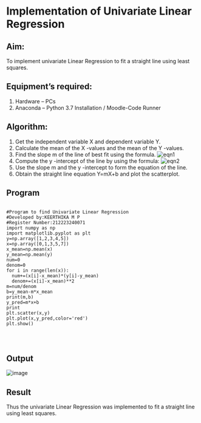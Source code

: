 # Implementation of Univariate Linear Regression
## Aim:
To implement univariate Linear Regression to fit a straight line using least squares.
## Equipment’s required:
1.	Hardware – PCs
2.	Anaconda – Python 3.7 Installation / Moodle-Code Runner
## Algorithm:
1.	Get the independent variable X and dependent variable Y.
2.	Calculate the mean of the X -values and the mean of the Y -values.
3.	Find the slope m of the line of best fit using the formula.
 ![eqn1](./eq1.jpg)
4.	Compute the y -intercept of the line by using the formula:
![eqn2](./eq2.jpg)  
5.	Use the slope m and the y -intercept to form the equation of the line.
6.	Obtain the straight line equation Y=mX+b and plot the scatterplot.
## Program
```

#Program to find Univariate Linear Regression
#Developed by:KEERTHIKA M P
#Register Number:212223240071
import numpy as np
import matplotlib.pyplot as plt
y=np.array([1,2,3,4,5])
x=np.array([0,1,3,5,7])
x_mean=np.mean(x)
y_mean=np.mean(y)
num=0
denom=0
for i in range(len(x)):
  num+=(x[i]-x_mean)*(y[i]-y_mean)
  denom+=(x[i]-x_mean)**2
m=num/denom
b=y_mean-m*x_mean
print(m,b)
y_pred=m*x+b
print
plt.scatter(x,y)
plt.plot(x,y_pred,color='red')
plt.show()




```
## Output
![image](https://github.com/Keerthika23013559/Univariate-Linear-Regression/assets/162658262/9c1221ba-619a-491c-93b6-1a8a7ec61ded)


## Result
Thus the univariate Linear Regression was implemented to fit a straight line using least squares.
